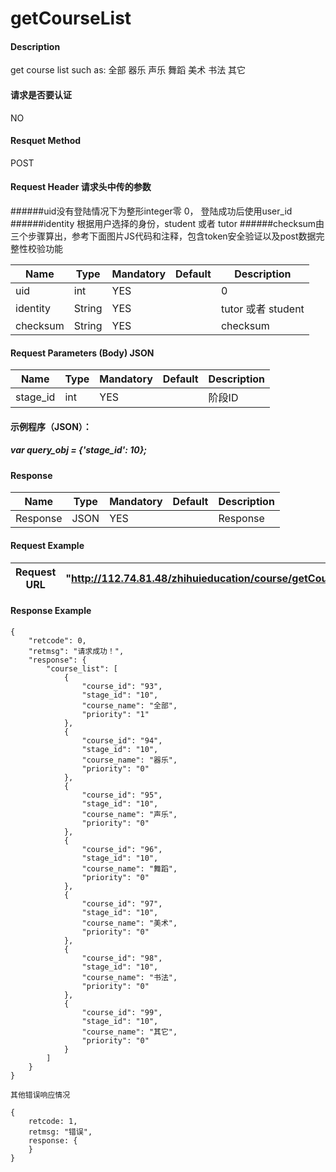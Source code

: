 # getCourseList

#### Description
get course list such as:  全部 器乐 声乐 舞蹈 美术 书法 其它

#### 请求是否要认证
NO

#### Resquet Method
POST

#### Request Header 请求头中传的参数
######uid没有登陆情况下为整形integer零 0， 登陆成功后使用user_id
######identity 根据用户选择的身份，student 或者 tutor
######checksum由三个步骤算出，参考下面图片JS代码和注释，包含token安全验证以及post数据完整性校验功能

| Name | Type | Mandatory | Default | Description |
| -- | -- | -- | -- | -- |
| uid | int | YES |  | 0 |
| identity    | String | YES |  | tutor 或者 student|
| checksum    | String | YES |  | checksum|


#### Request Parameters (Body) JSON

| Name | Type | Mandatory | Default | Description |
| -- | -- | -- | -- | -- |
| stage_id | int | YES |  | 阶段ID |

####  示例程序（JSON）：
#####   var query_obj = {'stage_id': 10};



#### Response
| Name | Type | Mandatory | Default | Description |
| -- | -- | -- | -- | -- |
| Response | JSON | YES| | Response |


#### Request Example

|Request URL | "http://112.74.81.48/zhihuieducation/course/getCourseList" |
| --| -- |


#### Response Example

```
{
    "retcode": 0,
    "retmsg": "请求成功！",
    "response": {
        "course_list": [
            {
                "course_id": "93",
                "stage_id": "10",
                "course_name": "全部",
                "priority": "1"
            },
            {
                "course_id": "94",
                "stage_id": "10",
                "course_name": "器乐",
                "priority": "0"
            },
            {
                "course_id": "95",
                "stage_id": "10",
                "course_name": "声乐",
                "priority": "0"
            },
            {
                "course_id": "96",
                "stage_id": "10",
                "course_name": "舞蹈",
                "priority": "0"
            },
            {
                "course_id": "97",
                "stage_id": "10",
                "course_name": "美术",
                "priority": "0"
            },
            {
                "course_id": "98",
                "stage_id": "10",
                "course_name": "书法",
                "priority": "0"
            },
            {
                "course_id": "99",
                "stage_id": "10",
                "course_name": "其它",
                "priority": "0"
            }
        ]
    }
}

其他错误响应情况

{
    retcode: 1, 
    retmsg: "错误",
    response: {
    }
}
```






